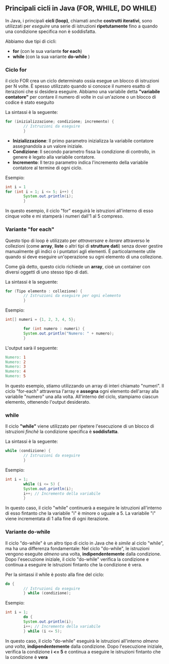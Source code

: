 ## Principali cicli in Java (FOR, WHILE, DO WHILE)

In Java, i principali **cicli (loop)**, chiamati 
anche **costrutti iterativi**, sono utilizzati 
per _eseguire_ una serie di istruzioni 
**ripetutamente** fino a quando una condizione 
specifica 
non è soddisfatta. 

Abbiamo due tipi di cicli:
- **for** (con le sua variante **for each**)
- **while** (con la sua variante **do-while** )

### Ciclo for

il ciclo FOR crea un ciclo determinato ossia esegue 
un blocco di istruzioni per N volte. È spesso 
utilizzato quando si conosce il numero esatto 
di iterazioni che si desidera eseguire. 
Abbiamo una variabile detta **"variabile contatore"** 
per contare il numero di volte in cui un'azione o un 
blocco di codice è stato eseguito

La sintassi è la seguente:
```Java
for (inizializzazione; condizione; incremento) {
        // Istruzioni da eseguire
        }
```
- **Inizializzazione**: Il primo parametro inizializza la variabile 
contatore assegnandola a un valore iniziale.
- **Condizione**: Il secondo parametro fissa la condizione di controllo, 
in genere è legato alla variabile contatore.
- **Incremento**: Il terzo parametro indica l'incremento 
della variabile contatore al termine di ogni ciclo.

Esempio:
```Java
int i = 1
for (int i = 1; i <= 5; i++) {
        System.out.println(i);
        }
```
In questo esempio, il ciclo "for" eseguirà le istruzioni 
all'interno di esso cinque volte e mi stamperà i numeri dall'1 al 5 compreso.

### Variante "for each"
Questo tipo di loop è utilizzato per _attraversare_ e _iterare_ attraverso 
le collezioni (come **array**, **liste** o altri tipi di **strutture dati**) senza dover gestire 
manualmente gli indici o i puntatori agli elementi.
È particolarmente utile quando si deve eseguire un'operazione su ogni 
elemento di una collezione. 

Come già detto, questo ciclo richiede un **array**, cioè un container 
con diversi oggetti di uno stesso tipo di dati.

La sintassi è la seguente:
```Java
for (Tipo elemento : collezione) {
        // Istruzioni da eseguire per ogni elemento
        }
```
Esempio:
```Java
int[] numeri = {1, 2, 3, 4, 5};

        for (int numero : numeri) {
        System.out.println("Numero: " + numero);
        }
```
L'output sarà il seguente:
```makefile
Numero: 1
Numero: 2
Numero: 3
Numero: 4
Numero: 5
```
In questo esempio, stiamo utilizzando un array di interi chiamato "numeri".
Il ciclo "for-each" attraversa l'array e **assegna** ogni elemento dell'array 
alla variabile "numero" una alla volta. All'interno del ciclo,
stampiamo ciascun elemento, ottenendo l'output desiderato.

### while
Il ciclo **"while"** viene utilizzato per ripetere l'esecuzione di un blocco di 
istruzioni _finchè_ la condizione specifica è **soddisfatta**.

La sintassi è la seguente:
```Java
while (condizione) {
        // Istruzioni da eseguire
        }
```
Esempio:
```Java
int i = 1;
        while (i <= 5) {
        System.out.println(i);
        i++; // Incremento della variabile
        }
```
In questo caso, il ciclo "while" continuerà a eseguire le istruzioni 
all'interno di esso fintanto che la variabile "i" è minore o uguale a 5.
La variabile "i" viene incrementata di 1 alla fine di ogni iterazione.

### Variante do-while
Il ciclo "do-while" è un altro tipo di ciclo in Java che è _simile_ al ciclo "while", 
ma ha una differenza fondamentale:
Nel ciclo "do-while", le istruzioni vengono eseguite 
_almeno_ una volta, **indipendentemente** dalla condizione. 
Dopo l'esecuzione iniziale, il ciclo "do-while" verifica la condizione e continua a 
eseguire le istruzioni fintanto che la condizione è vera.

Per la sintassi il while è posto alla fine del ciclo:
```Java
do {
        // Istruzioni da eseguire
        } while (condizione);
```
Esempio:
```Java
int i = 1;
        do {
        System.out.println(i);
        i++; // Incremento della variabile
        } while (i <= 5);
```
In questo caso, il ciclo "do-while" eseguirà le istruzioni all'interno _almeno una volta_,
**indipendentemente** dalla condizione. Dopo l'esecuzione iniziale,
verifica la condizione **i <= 5** e continua a eseguire le istruzioni 
fintanto che la condizione è **vera**